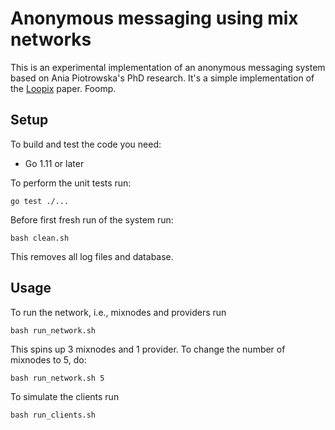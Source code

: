 # Anonymous messaging using mix networks

This is an experimental implementation of an anonymous messaging system based on
Ania Piotrowska's PhD research. It's a simple implementation of the [Loopix](https://arxiv.org/abs/1703.00536)
paper. Foomp.

## Setup

To build and test the code you need:

* Go 1.11 or later

To perform the unit tests run:

```shell
go test ./...
```

Before first fresh run of the system run:

```shell
bash clean.sh
```

This removes all log files and database.

## Usage

To run the network, i.e., mixnodes and providers run

```shell
bash run_network.sh
```

This spins up 3 mixnodes and 1 provider. To change the number of mixnodes to 5, do:

```shell
bash run_network.sh 5
```

To simulate the clients run

```shell
bash run_clients.sh
```
